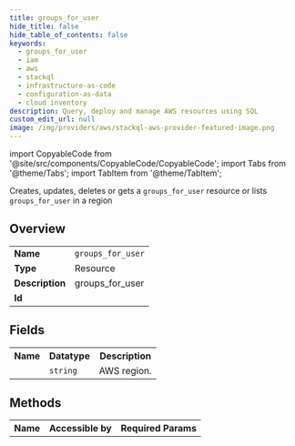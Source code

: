 ```yaml
---
title: groups_for_user
hide_title: false
hide_table_of_contents: false
keywords:
  - groups_for_user
  - iam
  - aws
  - stackql
  - infrastructure-as-code
  - configuration-as-data
  - cloud inventory
description: Query, deploy and manage AWS resources using SQL
custom_edit_url: null
image: /img/providers/aws/stackql-aws-provider-featured-image.png
---
```


import CopyableCode from '@site/src/components/CopyableCode/CopyableCode';
import Tabs from '@theme/Tabs';
import TabItem from '@theme/TabItem';

Creates, updates, deletes or gets a <code>groups_for_user</code> resource or lists <code>groups_for_user</code> in a region

## Overview
<table><tbody>
<tr><td><b>Name</b></td><td><code>groups_for_user</code></td></tr>
<tr><td><b>Type</b></td><td>Resource</td></tr>
<tr><td><b>Description</b></td><td>groups_for_user</td></tr>
<tr><td><b>Id</b></td><td><CopyableCode code="aws.iam.groups_for_user" /></td></tr>
</tbody></table>

## Fields
<table><tbody><tr><th>Name</th><th>Datatype</th><th>Description</th></tr><tr><td><CopyableCode code="region" /></td><td><code>string</code></td><td>AWS region.</td></tr>
</tbody></table>

## Methods

<table><tbody>
  <tr>
    <th>Name</th>
    <th>Accessible by</th>
    <th>Required Params</th>
  </tr>
</tbody></table>






